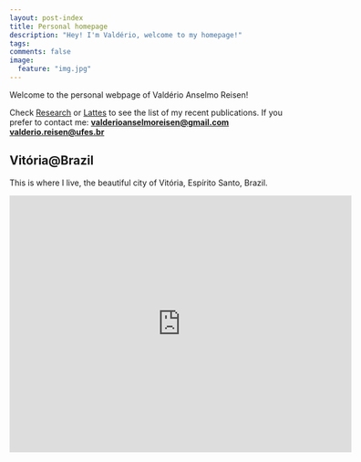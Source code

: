 ```yaml
---
layout: post-index
title: Personal homepage
description: "Hey! I'm Valdério, welcome to my homepage!"
tags:
comments: false
image: 
  feature: "img.jpg"
---
```


Welcome to the personal webpage of Valdério Anselmo Reisen!

Check [Research](/research) or [Lattes](http://lattes.cnpq.br/9401938646002189) to see the list of my recent publications.
If you prefer to contact me:
**valderioanselmoreisen@gmail.com**
**valderio.reisen@ufes.br**


## Vitória@Brazil
This is where I live, the beautiful city of Vitória, Espírito Santo, Brazil.
<iframe src="https://www.google.com/maps/embed?pb=!1m18!1m12!1m3!1d100785.12347671446!2d-40.351233426616844!3d-20.274323631798925!2m3!1f0!2f0!3f0!3m2!1i1024!2i768!4f13.1!3m3!1m2!1s0xb83d5d85374ee9%3A0x97595e7ea70ed809!2sVitoria%2C+Vit%C3%B3ria+-+State+of+Esp%C3%ADrito+Santo!5e1!3m2!1sen!2sbr!4v1561314105163!5m2!1sen!2sbr&zoom=12" width="600" height="450" frameborder="0" style="border:0" allowfullscreen></iframe>
